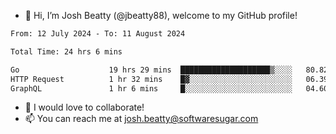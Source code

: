 - 👋 Hi, I’m Josh Beatty (@jbeatty88), welcome to my GitHub profile!

<!--START_SECTION:waka-->

```txt
From: 12 July 2024 - To: 11 August 2024

Total Time: 24 hrs 6 mins

Go                    19 hrs 29 mins  ████████████████████▒░░░░   80.82 %
HTTP Request          1 hr 32 mins    █▓░░░░░░░░░░░░░░░░░░░░░░░   06.39 %
GraphQL               1 hr 6 mins     █░░░░░░░░░░░░░░░░░░░░░░░░   04.60 %
```

<!--END_SECTION:waka-->

- 💞️ I would love to collaborate!
- 📫 You can reach me at josh.beatty@softwaresugar.com

<!---
jbeatty88/jbeatty88 is a ✨ special ✨ repository because its `README.md` (this file) appears on your GitHub profile.
You can click the Preview link to take a look at your changes.
--->
